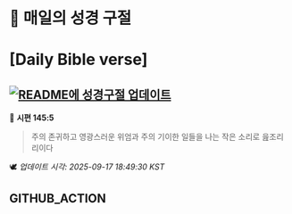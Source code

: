 # 🙏 매일의 성경 구절
# [Daily Bible verse]
## [![README에 성경구절 업데이트](https://github.com/DONGSUKA/first_test/actions/workflows/update-readme-bible.yml/badge.svg)](https://github.com/DONGSUKA/first_test/actions/workflows/update-readme-bible.yml)
<!-- START_BIBLE_VERSE -->
📖 **시편 145:5**
> 주의 존귀하고 영광스러운 위엄과 주의 기이한 일들을 나는 작은 소리로 읊조리리이다

🕊️ _업데이트 시각: 2025-09-17 18:49:30 KST_
  <!-- END_BIBLE_VERSE -->
## GITHUB_ACTION
